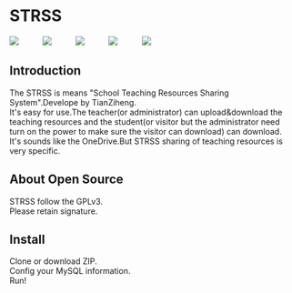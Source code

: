 <h1>STRSS</h1>
<pre>
<img src="https://img.shields.io/badge/license-GPLv3-blue.svg" />     <img src="https://img.shields.io/badge/Developer-TianZiheng-green.svg" />     <img src="https://img.shields.io/badge/CSS-Materialize-pink.svg" />     <img src="https://img.shields.io/badge/Statu-Developing-lightgrey.svg">     <img src="https://img.shields.io/badge/Version-Dev 0.1.0-yellow.svg">
</pre>
<h2>Introduction</h2>
The STRSS is means "School Teaching Resources Sharing System".Develope by TianZiheng.
<br />
It's easy for use.The teacher(or administrator) can upload&download the teaching resources and the student(or visitor but the administrator need turn on the power to make sure the visitor can download) can download.
<br />
It's sounds like the OneDrive.But STRSS sharing of teaching resources is very specific.

<h2>About Open Source</h2>
STRSS follow the GPLv3.
<br />
Please retain signature.

<h2>Install</h2>
Clone or download ZIP.
<br />
Config your MySQL information.
<br />
Run!